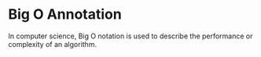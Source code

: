# Big O Annotation

In computer science, Big O notation is used to describe the performance or complexity of an algorithm.

